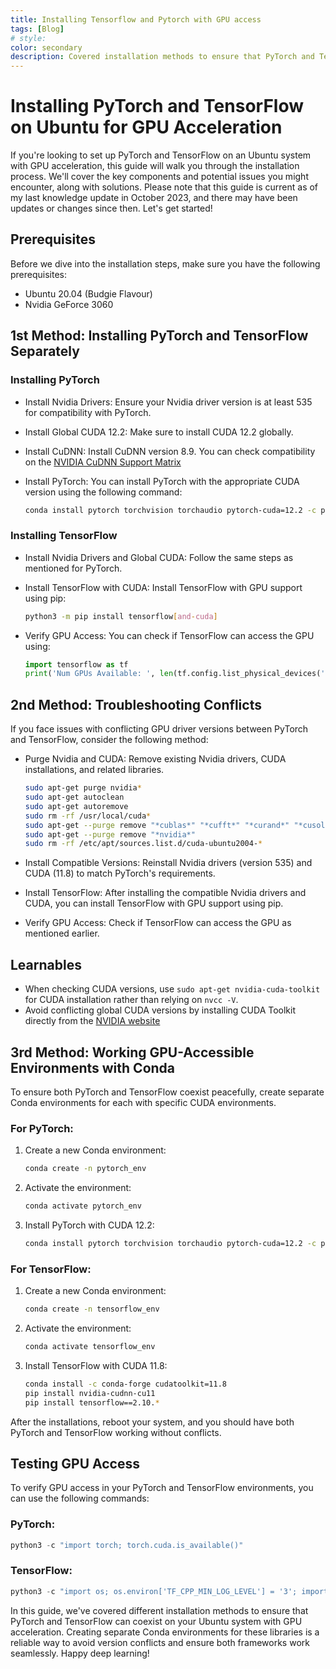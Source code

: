```yaml
---
title: Installing Tensorflow and Pytorch with GPU access 
tags: [Blog]
# style: 
color: secondary
description: Covered installation methods to ensure that PyTorch and TensorFlow can coexist on your Ubuntu system with GPU acceleration
---
```



# Installing PyTorch and TensorFlow on Ubuntu for GPU Acceleration

If you're looking to set up PyTorch and TensorFlow on an Ubuntu system with GPU acceleration, this guide will walk you through the installation process. We'll cover the key components and potential issues you might encounter, along with solutions. Please note that this guide is current as of my last knowledge update in October 2023, and there may have been updates or changes since then. Let's get started!

## Prerequisites

Before we dive into the installation steps, make sure you have the following prerequisites:

- Ubuntu 20.04 (Budgie Flavour)
- Nvidia GeForce 3060

## 1st Method: Installing PyTorch and TensorFlow Separately

### Installing PyTorch

 - Install Nvidia Drivers: Ensure your Nvidia driver version is at least 535 for compatibility with PyTorch. 

 - Install Global CUDA 12.2: Make sure to install CUDA 12.2 globally. 

 - Install CuDNN: Install CuDNN version 8.9. You can check compatibility on the <a href="https://docs.nvidia.com/deeplearning/cudnn/support-matrix/index.html">NVIDIA CuDNN Support Matrix</a> 

 - Install PyTorch:  You can install PyTorch with the appropriate CUDA version using the following command: 

   ```bash
   conda install pytorch torchvision torchaudio pytorch-cuda=12.2 -c pytorch -c nvidia
   ```

### Installing TensorFlow

 - Install Nvidia Drivers and Global CUDA: Follow the same steps as mentioned for PyTorch. 

 - Install TensorFlow with CUDA: Install TensorFlow with GPU support using pip: 

   ```bash
   python3 -m pip install tensorflow[and-cuda]
   ```

 - Verify GPU Access: You can check if TensorFlow can access the GPU using:  

   ```python
   import tensorflow as tf
   print('Num GPUs Available: ', len(tf.config.list_physical_devices('GPU')))
   ```

## 2nd Method: Troubleshooting Conflicts

If you face issues with conflicting GPU driver versions between PyTorch and TensorFlow, consider the following method:

 - Purge Nvidia and CUDA: Remove existing Nvidia drivers, CUDA installations, and related libraries. 


   ```bash
   sudo apt-get purge nvidia*
   sudo apt-get autoclean
   sudo apt-get autoremove
   sudo rm -rf /usr/local/cuda*
   sudo apt-get --purge remove "*cublas*" "*cufft*" "*curand*" "*cusolver*" "*cusparse*" "*npp*" "*nvjpeg*" "cuda*" "nsight*"
   sudo apt-get --purge remove "*nvidia*"
   sudo rm -rf /etc/apt/sources.list.d/cuda-ubuntu2004-*
   ```

 - Install Compatible Versions: Reinstall Nvidia drivers (version 535) and CUDA (11.8) to match PyTorch's requirements. 

 - Install TensorFlow: After installing the compatible Nvidia drivers and CUDA, you can install TensorFlow with GPU support using pip. 

 - Verify GPU Access: Check if TensorFlow can access the GPU as mentioned earlier. 

## Learnables

 - When checking CUDA versions, use `sudo apt-get nvidia-cuda-toolkit` for CUDA installation rather than relying on `nvcc -V`. 
 - Avoid conflicting global CUDA versions by installing CUDA Toolkit directly from the <a href="https://developer.nvidia.com/cuda-toolkit">NVIDIA website</a> 

## 3rd Method: Working GPU-Accessible Environments with Conda

To ensure both PyTorch and TensorFlow coexist peacefully, create separate Conda environments for each with specific CUDA environments.

### For PyTorch:

1. Create a new Conda environment:

   ```bash
   conda create -n pytorch_env
   ```

2. Activate the environment:

   ```bash
   conda activate pytorch_env
   ```

3. Install PyTorch with CUDA 12.2:

   ```bash
   conda install pytorch torchvision torchaudio pytorch-cuda=12.2 -c pytorch -c nvidia
   ```

### For TensorFlow:

1. Create a new Conda environment:

   ```bash
   conda create -n tensorflow_env
   ```

2. Activate the environment:

   ```bash
   conda activate tensorflow_env
   ```

3. Install TensorFlow with CUDA 11.8:

   ```bash
   conda install -c conda-forge cudatoolkit=11.8
   pip install nvidia-cudnn-cu11
   pip install tensorflow==2.10.*
   ```

After the installations, reboot your system, and you should have both PyTorch and TensorFlow working without conflicts.

## Testing GPU Access

To verify GPU access in your PyTorch and TensorFlow environments, you can use the following commands:

### PyTorch:

```python
python3 -c "import torch; torch.cuda.is_available()"
```

### TensorFlow:

```python
python3 -c "import os; os.environ['TF_CPP_MIN_LOG_LEVEL'] = '3'; import tensorflow as tf; print('Num GPUs Available: ', len(tf.config.list_physical_devices('GPU')))"
```

In this guide, we've covered different installation methods to ensure that PyTorch and TensorFlow can coexist on your Ubuntu system with GPU acceleration. Creating separate Conda environments for these libraries is a reliable way to avoid version conflicts and ensure both frameworks work seamlessly. Happy deep learning!